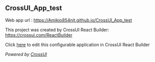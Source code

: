 ## CrossUI_App_test
Web app url : https://Amikio854njt.github.io/CrossUI_App_test

This project was created by CrossUI React Builder: https://crossui.com/ReactBuilder

Click [here](https://crossui.com/ReactBuilder/#!from=github&owner=Amikio854njt&repo=CrossUI_App_test) to edit this configurable application in CrossUI React Builder

<i>Powered by [CrossUI](https://crossui.com)</i>
